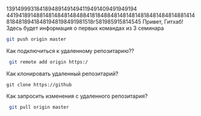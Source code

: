 1391499931841894891491494119491409491949194
4419418914881481484814848841818488481481481481848148481488141481848189418481948198491981518г581985915814545
Привет, Гитхаб! Здесь будет информация о первых командах из 3 семинара

```sh
git push origin master
```
Как подключиться к удаленному репозитарию??
```sh
 git remote add origin https:/
 ```
Как клонировать удаленный репозитарий?
```sр
git clone https://github
```
Как запросить изменения с удаленного репозитария?
```sh
 git pull origin master
 ```